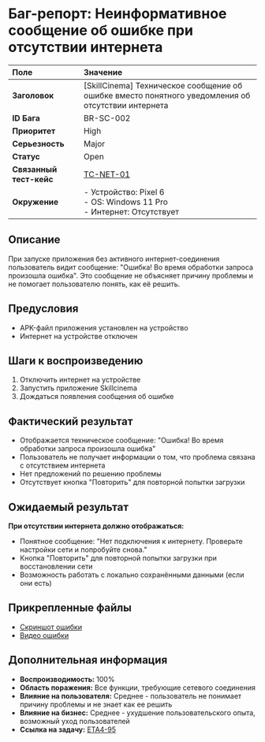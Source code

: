 # Баг-репорт: Неинформативное сообщение об ошибке при отсутствии интернета

| Поле | Значение |
| :--- | :--- |
| **Заголовок** | [SkillCinema] Техническое сообщение об ошибке вместо понятного уведомления об отсутствии интернета |
| **ID Бага** | BR-SC-002 |
| **Приоритет** | High |
| **Серьезность** | Major |
| **Статус** | Open |
| **Связанный тест-кейс** | [TC-NET-01](../Test-Cases/SkillCinema/Network_Tests.md#tc-net-01-некорректная-обработка-медленного-интернет-соединения) |
| **Окружение** | - Устройство: Pixel 6<br>- OS: Windows 11 Pro<br>- Интернет: Отсутствует |

## Описание
При запуске приложения без активного интернет-соединения пользователь видит сообщение: "Ошибка! Во время обработки запроса произошла ошибка". Это сообщение не объясняет причину проблемы и не помогает пользователю понять, как её решить.

## Предусловия
- APK-файл приложения установлен на устройство
- Интернет на устройстве отключен

## Шаги к воспроизведению
1. Отключить интернет на устройстве
2. Запустить приложение Skillcinema
3. Дождаться появления сообщения об ошибке

## Фактический результат
- Отображается техническое сообщение: "Ошибка! Во время обработки запроса произошла ошибка"
- Пользователь не получает информации о том, что проблема связана с отсутствием интернета
- Нет предложений по решению проблемы
- Отсутствует кнопка "Повторить" для повторной попытки загрузки

## Ожидаемый результат
**При отсутствии интернета должно отображаться:**
- Понятное сообщение: "Нет подключения к интернету. Проверьте настройки сети и попробуйте снова."
- Кнопка "Повторить" для повторной попытки загрузки при восстановлении сети
- Возможность работать с локально сохранёнными данными (если они есть)

## Прикрепленные файлы
- [Скриншот ошибки](https://ru.yougile.com/user-data/5eb70031-4e43-4808-9ed4-347b8ad45220/image.png?previews[]=-256-preview@208x438)
- [Видео ошибки](https://ru.yougile.com/user-data/d5543c53-b547-4074-8a06-cb8b12e52700/20250718-1651-49.7804990.mp4)

## Дополнительная информация
- **Воспроизводимость:** 100%
- **Область поражения:** Все функции, требующие сетевого соединения
- **Влияние на пользователя:** Среднее - пользователь не понимает причину проблемы и не знает как ее решить
- **Влияние на бизнес:** Среднее - ухудшение пользовательского опыта, возможный уход пользователей
- **Ссылка на задачу:** [ETA4-95](https://ru.yougile.com/team/b52d2428fbb0/Этап-4.-Intershop#ETA4-95)
